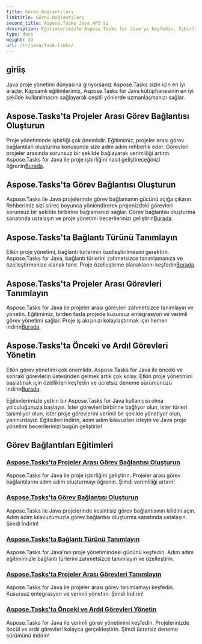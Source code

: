 ```yaml
---
title: Görev Bağlantıları
linktitle: Görev Bağlantıları
second_title: Aspose.Tasks Java API'si
description: Eğitimlerimizle Aspose.Tasks for Java'yı keşfedin. İşbirliğini geliştirin, bağlantı türlerini tanımlayın ve görevleri sorunsuz bir şekilde yönetin. Proje verimliliğinizi şimdi artırın!
type: docs
weight: 33
url: /tr/java/task-links/
---
```

## giriiş

Java proje yönetimi dünyasına giriyorsanız Aspose.Tasks sizin için en iyi araçtır. Kapsamlı eğitimlerimiz, Aspose.Tasks for Java kütüphanesinin en iyi şekilde kullanılmasını sağlayarak çeşitli yönlerde uzmanlaşmanızı sağlar.

## Aspose.Tasks'ta Projeler Arası Görev Bağlantısı Oluşturun
Proje yönetiminde işbirliği çok önemlidir. Eğitimimiz, projeler arası görev bağlantıları oluşturma konusunda size adım adım rehberlik eder. Görevleri projeler arasında sorunsuz bir şekilde bağlayarak verimliliği artırın. Aspose.Tasks for Java ile proje işbirliğini nasıl geliştireceğinizi öğrenin[Burada](./create-cross-project-task-link/).

## Aspose.Tasks'ta Görev Bağlantısı Oluşturun
 Aspose.Tasks ile Java projelerinde görev bağlamanın gücünü açığa çıkarın. Rehberimiz sizi süreç boyunca yönlendirerek projenizdeki görevleri sorunsuz bir şekilde birbirine bağlamanızı sağlar. Görev bağlantısı oluşturma sanatında ustalaşın ve proje yönetimi becerilerinizi geliştirin[Burada](./create-task-link/).

## Aspose.Tasks'ta Bağlantı Türünü Tanımlayın
 Etkin proje yönetimi, bağlantı türlerinin özelleştirilmesini gerektirir. Aspose.Tasks for Java, bağlantı türlerini zahmetsizce tanımlamanıza ve özelleştirmenize olanak tanır. Proje özelleştirme olanaklarını keşfedin[Burada](./define-link-type/).

## Aspose.Tasks'ta Projeler Arası Görevleri Tanımlayın
Aspose.Tasks for Java ile projeler arası görevleri zahmetsizce tanımlayın ve yönetin. Eğitimimiz, birden fazla projede kusursuz entegrasyon ve verimli görev yönetimi sağlar. Proje iş akışınızı kolaylaştırmak için hemen indirin[Burada](./identify-cross-project-tasks/).

## Aspose.Tasks'ta Önceki ve Ardıl Görevleri Yönetin
 Etkin görev yönetimi çok önemlidir. Aspose.Tasks for Java ile önceki ve sonraki görevlerin üstesinden gelmek artık çok kolay. Etkin proje yönetimini başlatmak için özellikleri keşfedin ve ücretsiz deneme sürümünüzü indirin[Burada](./predecessor-successor-tasks/).

Eğitimlerimizle yetkin bir Aspose.Tasks for Java kullanıcısı olma yolculuğunuza başlayın. İster görevleri birbirine bağlıyor olun, ister türleri tanımlıyor olun, ister proje görevlerini verimli bir şekilde yönetiyor olun, yanınızdayız. Eğiticileri indirin, adım adım kılavuzları izleyin ve Java proje yönetimi becerilerinizi bugün geliştirin!
## Görev Bağlantıları Eğitimleri
### [Aspose.Tasks'ta Projeler Arası Görev Bağlantısı Oluşturun](./create-cross-project-task-link/)
Aspose.Tasks for Java ile proje işbirliğini geliştirin. Projeler arası görev bağlantılarını adım adım oluşturmayı öğrenin. Şimdi verimliliği artırın!
### [Aspose.Tasks'ta Görev Bağlantısı Oluşturun](./create-task-link/)
Aspose.Tasks ile Java projelerinde kesintisiz görev bağlantısının kilidini açın. Adım adım kılavuzumuzla görev bağlantısı oluşturma sanatında ustalaşın. Şimdi İndirin!
### [Aspose.Tasks'ta Bağlantı Türünü Tanımlayın](./define-link-type/)
Aspose.Tasks for Java'nın proje yönetimindeki gücünü keşfedin. Adım adım eğitimimizle bağlantı türlerini zahmetsizce tanımlayın ve özelleştirin.
### [Aspose.Tasks'ta Projeler Arası Görevleri Tanımlayın](./identify-cross-project-tasks/)
Aspose.Tasks for Java ile projeler arası görev tanımlamayı keşfedin. Kusursuz entegrasyon ve verimli yönetim. Şimdi İndirin!
### [Aspose.Tasks'ta Önceki ve Ardıl Görevleri Yönetin](./predecessor-successor-tasks/)
Aspose.Tasks for Java ile verimli görev yönetimini keşfedin. Projelerinizde öncül ve ardıl görevleri kolayca gerçekleştirin. Şimdi ücretsiz deneme sürümünü indirin!
